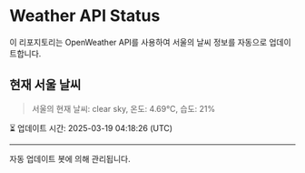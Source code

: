 
# Weather API Status

이 리포지토리는 OpenWeather API를 사용하여 서울의 날씨 정보를 자동으로 업데이트합니다.

## 현재 서울 날씨
> 서울의 현재 날씨: clear sky, 온도: 4.69°C, 습도: 21%

⏳ 업데이트 시간: 2025-03-19 04:18:26 (UTC)

---
자동 업데이트 봇에 의해 관리됩니다.
